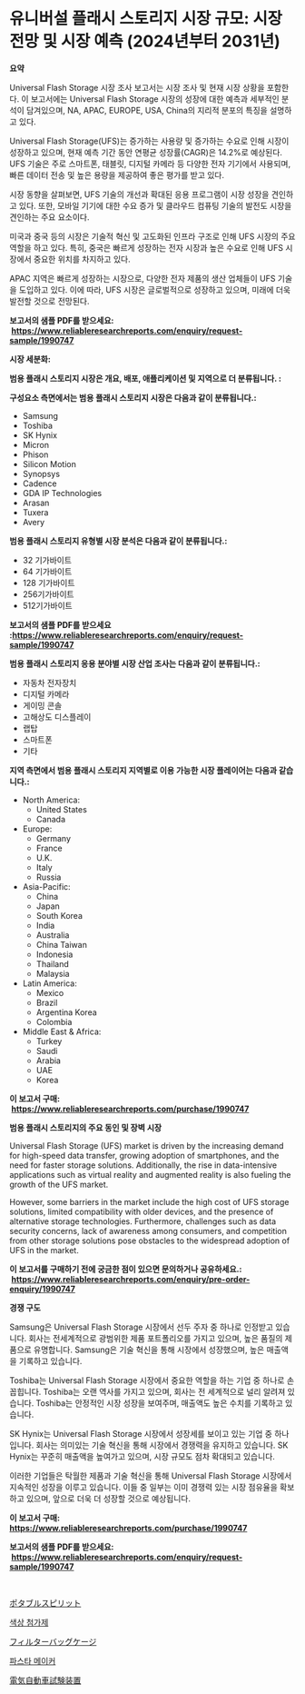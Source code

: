 <p><h1>유니버설 플래시 스토리지 시장 규모: 시장 전망 및 시장 예측 (2024년부터 2031년)</h1></p><p><strong>요약</strong></p>
<p><p>Universal Flash Storage 시장 조사 보고서는 시장 조사 및 현재 시장 상황을 포함한다. 이 보고서에는 Universal Flash Storage 시장의 성장에 대한 예측과 세부적인 분석이 담겨있으며, NA, APAC, EUROPE, USA, China의 지리적 분포의 특징을 설명하고 있다. </p><p>Universal Flash Storage(UFS)는 증가하는 사용량 및 증가하는 수요로 인해 시장이 성장하고 있으며, 현재 예측 기간 동안 연평균 성장률(CAGR)은 14.2%로 예상된다. UFS 기술은 주로 스마트폰, 태블릿, 디지털 카메라 등 다양한 전자 기기에서 사용되며, 빠른 데이터 전송 및 높은 용량을 제공하여 좋은 평가를 받고 있다.</p><p>시장 동향을 살펴보면, UFS 기술의 개선과 확대된 응용 프로그램이 시장 성장을 견인하고 있다. 또한, 모바일 기기에 대한 수요 증가 및 클라우드 컴퓨팅 기술의 발전도 시장을 견인하는 주요 요소이다.</p><p>미국과 중국 등의 시장은 기술적 혁신 및 고도화된 인프라 구조로 인해 UFS 시장의 주요 역할을 하고 있다. 특히, 중국은 빠르게 성장하는 전자 시장과 높은 수요로 인해 UFS 시장에서 중요한 위치를 차지하고 있다.</p><p>APAC 지역은 빠르게 성장하는 시장으로, 다양한 전자 제품의 생산 업체들이 UFS 기술을 도입하고 있다. 이에 따라, UFS 시장은 글로벌적으로 성장하고 있으며, 미래에 더욱 발전할 것으로 전망된다.</p></p>
<p><strong>보고서의 샘플 PDF를 받으세요: &nbsp;<a href="https://www.reliableresearchreports.com/enquiry/request-sample/1990747">https://www.reliableresearchreports.com/enquiry/request-sample/1990747</a></strong></p>
<p><strong>시장 세분화:</strong></p>
<p><strong> 범용 플래시 스토리지 시장은 개요, 배포, 애플리케이션 및 지역으로 더 분류됩니다. :</strong></p>
<p><strong>구성요소 측면에서는 범용 플래시 스토리지 시장은 다음과 같이 분류됩니다.:</strong></p>
<p><ul><li>Samsung</li><li>Toshiba</li><li>SK Hynix</li><li>Micron</li><li>Phison</li><li>Silicon Motion</li><li>Synopsys</li><li>Cadence</li><li>GDA IP Technologies</li><li>Arasan</li><li>Tuxera</li><li>Avery</li></ul></p>
<p><strong> 범용 플래시 스토리지 유형별 시장 분석은 다음과 같이 분류됩니다.:</strong></p>
<p><ul><li>32 기가바이트</li><li>64 기가바이트</li><li>128 기가바이트</li><li>256기가바이트</li><li>512기가바이트</li></ul></p>
<p><strong>보고서의 샘플 PDF를 받으세요 :<a href="https://www.reliableresearchreports.com/enquiry/request-sample/1990747">https://www.reliableresearchreports.com/enquiry/request-sample/1990747</a></strong></p>
<p><strong> 범용 플래시 스토리지 응용 분야별 시장 산업 조사는 다음과 같이 분류됩니다.:</strong></p>
<p><ul><li>자동차 전자장치</li><li>디지털 카메라</li><li>게이밍 콘솔</li><li>고해상도 디스플레이</li><li>랩탑</li><li>스마트폰</li><li>기타</li></ul></p>
<p><strong>지역 측면에서 범용 플래시 스토리지 지역별로 이용 가능한 시장 플레이어는 다음과 같습니다.:</strong></p>
<p><ul>
    <li>
        North America:
        <ul>
            <li>United States</li>
            <li>Canada</li>
        </ul>
    </li>
    <li>
        Europe:
        <ul>
            <li>Germany</li>
            <li>France</li>
            <li>U.K.</li>
            <li>Italy</li>
            <li>Russia</li>
        </ul>
    </li>
    <li>
        Asia-Pacific:
        <ul>
            <li>China</li>
            <li>Japan</li>
            <li>South Korea</li>
            <li>India</li>
            <li>Australia</li>
            <li>China Taiwan</li>
            <li>Indonesia</li>
            <li>Thailand</li>
            <li>Malaysia</li>
        </ul>
    </li>
    <li>
        Latin America:
        <ul>
            <li>Mexico</li>
            <li>Brazil</li>
            <li>Argentina Korea</li>
            <li>Colombia</li>
        </ul>
    </li>
    <li>
        Middle East & Africa:
        <ul>
            <li>Turkey</li>
            <li>Saudi</li>
            <li>Arabia</li>
            <li>UAE</li>
            <li>Korea</li>
        </ul>
    </li>
    </ul></p>
<p><strong>이 보고서 구매: &nbsp;<a href="https://www.reliableresearchreports.com/purchase/1990747">https://www.reliableresearchreports.com/purchase/1990747</a></strong></p>
<p><strong>범용 플래시 스토리지의 주요 동인 및 장벽 시장</strong></p>
<p><p>Universal Flash Storage (UFS) market is driven by the increasing demand for high-speed data transfer, growing adoption of smartphones, and the need for faster storage solutions. Additionally, the rise in data-intensive applications such as virtual reality and augmented reality is also fueling the growth of the UFS market.</p><p>However, some barriers in the market include the high cost of UFS storage solutions, limited compatibility with older devices, and the presence of alternative storage technologies. Furthermore, challenges such as data security concerns, lack of awareness among consumers, and competition from other storage solutions pose obstacles to the widespread adoption of UFS in the market.</p></p>
<p><strong>이 보고서를 구매하기 전에 궁금한 점이 있으면 문의하거나 공유하세요.: &nbsp;<a href="https://www.reliableresearchreports.com/enquiry/pre-order-enquiry/1990747">https://www.reliableresearchreports.com/enquiry/pre-order-enquiry/1990747</a></strong></p>
<p><strong>경쟁 구도</strong></p>
<p><p>Samsung은 Universal Flash Storage 시장에서 선두 주자 중 하나로 인정받고 있습니다. 회사는 전세계적으로 광범위한 제품 포트폴리오를 가지고 있으며, 높은 품질의 제품으로 유명합니다. Samsung은 기술 혁신을 통해 시장에서 성장했으며, 높은 매출액을 기록하고 있습니다.</p><p>Toshiba는 Universal Flash Storage 시장에서 중요한 역할을 하는 기업 중 하나로 손꼽힙니다. Toshiba는 오랜 역사를 가지고 있으며, 회사는 전 세계적으로 널리 알려져 있습니다. Toshiba는 안정적인 시장 성장을 보여주며, 매출액도 높은 수치를 기록하고 있습니다.</p><p>SK Hynix는 Universal Flash Storage 시장에서 성장세를 보이고 있는 기업 중 하나입니다. 회사는 의미있는 기술 혁신을 통해 시장에서 경쟁력을 유지하고 있습니다. SK Hynix는 꾸준히 매출액을 높여가고 있으며, 시장 규모도 점차 확대되고 있습니다.</p><p>이러한 기업들은 탁월한 제품과 기술 혁신을 통해 Universal Flash Storage 시장에서 지속적인 성장을 이루고 있습니다. 이들 중 일부는 이미 경쟁력 있는 시장 점유율을 확보하고 있으며, 앞으로 더욱 더 성장할 것으로 예상됩니다.</p></p>
<p><strong>이 보고서 구매: &nbsp; <a href="https://www.reliableresearchreports.com/purchase/1990747">https://www.reliableresearchreports.com/purchase/1990747</a></strong></p>
<p><strong>보고서의 샘플 PDF를 받으세요: &nbsp;<a href="https://www.reliableresearchreports.com/enquiry/request-sample/1990747">https://www.reliableresearchreports.com/enquiry/request-sample/1990747</a></strong><strong></strong></p>
<p>&nbsp;</p>
<p><p><a href="https://github.com/AaronVargas43/Market-Research-Report-List-1/blob/main/60235089102.md">ポタブルスピリット</a></p><p><a href="https://medium.com/@frankfurter67567/%EC%97%BC%EC%83%89-%EC%B2%A8%EA%B0%80%EC%A0%9C-%EC%8B%9C%EC%9E%A5-%EC%A1%B0%EC%82%AC-%EB%B3%B4%EA%B3%A0%EC%84%9C-%EA%B7%B8-%EC%97%AD%EC%82%AC-%EB%B0%8F-2024%EB%85%84%EB%B6%80%ED%84%B0-2031%EB%85%84%EA%B9%8C%EC%A7%80%EC%9D%98-%EC%98%88%EC%B8%A1-0a78f0ff0f47">색상 첨가제</a></p><p><a href="https://medium.com/@johneahan44556754/%E3%83%95%E3%82%A3%E3%83%AB%E3%82%BF%E3%83%BC%E3%83%90%E3%83%83%E3%82%B0%E3%82%B1%E3%83%BC%E3%82%B8%E5%B8%82%E5%A0%B4%E3%83%AC%E3%83%9D%E3%83%BC%E3%83%88%E3%81%AF-%E3%81%93%E3%81%AE%E5%B8%82%E5%A0%B4%E3%81%AE%E6%9C%80%E6%96%B0%E3%83%88%E3%83%AC%E3%83%B3%E3%83%89%E3%82%84%E6%88%90%E9%95%B7%E6%A9%9F%E4%BC%9A%E3%82%92%E6%98%8E%E3%82%89%E3%81%8B%E3%81%AB%E3%81%97%E3%81%A6%E3%81%84%E3%81%BE%E3%81%99-274852fbf5e8">フィルターバッグケージ</a></p><p><a href="https://medium.com/@ethawolf/%ED%8C%8C%EC%8A%A4%ED%83%80-%EB%A9%94%EC%9D%B4%EC%BB%A4-%EC%8B%9C%EC%9E%A5-%EB%B6%84%EC%84%9D-%EC%97%B0%ED%8F%89%EA%B7%A0-%EC%84%B1%EC%9E%A5%EB%A5%A0-cagr-%EC%8B%9C%EC%9E%A5-%EC%84%B8%EB%B6%84%ED%99%94-%EB%B0%8F-%EC%84%B8%EA%B3%84-%EC%82%B0%EC%97%85-%EA%B0%9C%EC%9A%94-d34c4b443195">파스타 메이커</a></p><p><a href="https://medium.com/@aurelianghideanu2022/ev%E3%83%86%E3%82%B9%E3%83%88%E6%A9%9F%E5%99%A8%E5%B8%82%E5%A0%B4%E8%A6%8F%E6%A8%A1-%E5%B8%82%E5%A0%B4%E5%B1%95%E6%9C%9B%E3%81%8A%E3%82%88%E3%81%B3%E5%B8%82%E5%A0%B4%E4%BA%88%E6%B8%AC-2024%E5%B9%B4%E3%81%8B%E3%82%892031%E5%B9%B4-66d573129957">電気自動車試験装置</a></p></p>